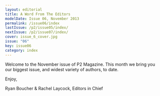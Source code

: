 ```yaml
---
layout: editorial
title: A Word From The Editors
modelDate: Issue 06, November 2013
permalink: /issue06/index
lastIssue: /p2/issue05/index/
nextIssue: /p2/issue07/index/
cover: issue_6_cover.jpg
issue: "06"
key: issue06
category: index
---
```

Welcome to the November issue of P2 Magazine. This month we bring you our biggest issue, and widest variety of authors, to date.

Enjoy,

Ryan Boucher & Rachel Laycock, Editors in Chief